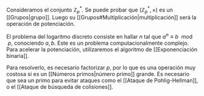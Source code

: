 Consideramos el conjunto $\mathbb{Z}_p^*$. Se puede probar que $(\mathbb{Z}_p^*, \times)$ es un [[Grupos|grupo]]. Luego su [[Grupos#Multiplicación|multiplicación]] será la operación de potenciación.

El problema del logaritmo discreto consiste en hallar $n$ tal que $a^n \equiv b \mod p$, conociendo $a,b$. Este es un problema computacionalmente complejo. Para acelerar la potenciación, utilizaremos el algoritmo de [[Exponenciación binaria]].

Para resolverlo, es necesario factorizar $p$, por lo que es una operación muy costosa si es un [[Números primos|número primo]] grande. Es necesario que sea un primo para evitar ataques como el [[Ataque de Pohlig-Hellman]], o el [[Ataque de búsqueda de colisiones]].
